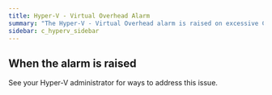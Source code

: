 ```yaml
---
title: Hyper-V - Virtual Overhead Alarm
summary: "The Hyper-V - Virtual Overhead alarm is raised on excessive CPU being used by the hypervisor on a virtual machine. This is effectively the housekeeping overhead for a Virtual Machine."
sidebar: c_hyperv_sidebar
---
```



## When the alarm is raised

See your Hyper-V administrator for ways to address this issue.
